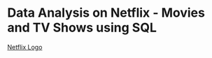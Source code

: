 # Data Analysis on Netflix - Movies and TV Shows using SQL

[Netflix Logo](https://github.com/vrandive/Analysis-on-Netflix-Content/blob/main/logo_netflix.png)
